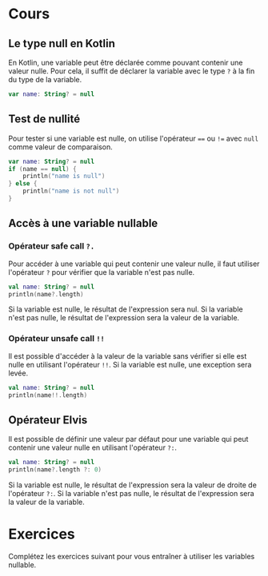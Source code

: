 # Cours

## Le type null en Kotlin

En Kotlin, une variable peut être déclarée comme pouvant contenir une valeur nulle. Pour cela, il suffit de déclarer la variable avec le type `?` à la fin du type de la variable.

```kotlin 
var name: String? = null
```

## Test de nullité

Pour tester si une variable est nulle, on utilise l'opérateur `==` ou `!=` avec `null` comme valeur de comparaison.

```kotlin
var name: String? = null
if (name == null) {
    println("name is null")
} else {
    println("name is not null")
}
```

## Accès à une variable nullable

### Opérateur safe call `?.`
Pour accéder à une variable qui peut contenir une valeur nulle, il faut utiliser l'opérateur `?` pour vérifier que la variable n'est pas nulle.

```kotlin
val name: String? = null
println(name?.length)
```

Si la variable est nulle, le résultat de l'expression sera nul. Si la variable n'est pas nulle, le résultat de l'expression sera la valeur de la variable.

### Opérateur unsafe call `!!`

Il est possible d'accéder à la valeur de la variable sans vérifier si elle est nulle en utilisant l'opérateur `!!`. Si la variable est nulle, une exception sera levée.

```kotlin
val name: String? = null
println(name!!.length)
```

## Opérateur Elvis

Il est possible de définir une valeur par défaut pour une variable qui peut contenir une valeur nulle en utilisant l'opérateur `?:`.

```kotlin
val name: String? = null
println(name?.length ?: 0)
```

Si la variable est nulle, le résultat de l'expression sera la valeur de droite de l'opérateur `?:`. Si la variable n'est pas nulle, le résultat de l'expression sera la valeur de la variable.

# Exercices

Complétez les exercices suivant pour vous entraîner à utiliser les variables nullable.
